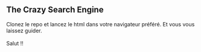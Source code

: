 ## The Crazy Search Engine

Clonez le repo et lancez le html dans votre navigateur préféré. Et vous vous laissez guider.<br><br>
Salut !!
